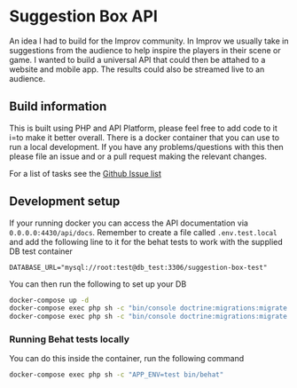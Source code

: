 # Suggestion Box API

An idea I had to build for the Improv community. In Improv we usually take in suggestions from the audience to help
inspire the players in their scene or game. I wanted to build a universal API that could then be attahed to a website
and mobile app. The results could also be streamed live to an audience.

## Build information

This is built using PHP and API Platform, please feel free to add code to it i=to make it better overall. There is a
docker container that you can use to run a local development. If you have any problems/questions with this then please
file an issue and or a pull request making the relevant changes.

For a list of tasks see the [Github Issue list](https://github.com/catharsisjelly/suggestion-box-api/issues) 

## Development setup

If your running docker you can access the API documentation via `0.0.0.0:4430/api/docs`. 
Remember to create a file called `.env.test.local` and add the following line to it for the behat tests to work with
the supplied DB test container

`DATABASE_URL="mysql://root:test@db_test:3306/suggestion-box-test"`

You can then run the following to set up your DB

```bash
docker-compose up -d
docker-compose exec php sh -c "bin/console doctrine:migrations:migrate -n"
docker-compose exec php sh -c "bin/console doctrine:migrations:migrate -e test -n"
```

### Running Behat tests locally

You can do this inside the container, run the following command

```bash
docker-compose exec php sh -c "APP_ENV=test bin/behat"
```
